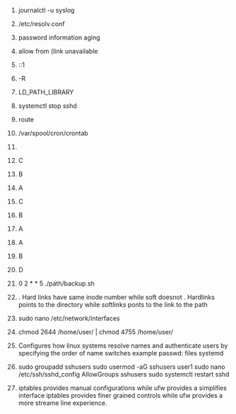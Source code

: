 1. journalctl -u syslog
2. /etc/resolv.conf
3. password information aging
4. allow from (link unavailable
5. ::1
6. -R
7. LD_PATH_LIBRARY
8. systemctl stop sshd
9. route
10. /var/spool/cron/crontab
11. 
12. C
13. B
14. A
15. C
16. B
17. A
18. A
19. B
20. D
21. 0 2 * * 5 ./path/backup.sh
22. . Hard links have same inode number while soft doesnot
    . Hardlinks points to the directory while softlinks ponts to the link
      to the path
23. sudo nano /etc/network/interfaces
24. chmod  2644 /home/user/ | chmod 4755 /home/user/
25. Configures how linux systems resolve names and authenticate users by
    specifying the order of name switches
    example passwd:         files systemd
26. sudo groupadd sshusers
    sudo usermod -aG sshusers user1
    sudo nano /etc/ssh/sshd_config
    AllowGroups sshusers
    sudo systemctl restart sshd

28. iptables provides manual configurations while ufw provides a simplifies interface
    iptables provides finer grained controls while ufw provides a more streame line experience.
